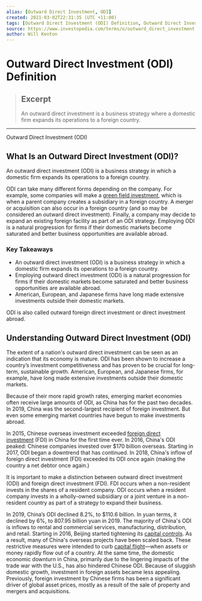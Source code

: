 ```yaml
---
alias: [Outward Direct Investment, ODI]
created: 2021-03-02T22:31:35 (UTC +11:00)
tags: [Outward Direct Investment (ODI) Definition, Outward Direct Investment (ODI)]
source: https://www.investopedia.com/terms/o/outward_direct_investment.asp
author: Will Kenton
---
```


# Outward Direct Investment (ODI) Definition

> ## Excerpt
> An outward direct investment is a business strategy where a domestic firm expands its operations to a foreign country.

---

Outward Direct Investment (ODI)
## What Is an Outward Direct Investment (ODI)?

An outward direct investment (ODI) is a business strategy in which a domestic firm expands its operations to a foreign country.

ODI can take many different forms depending on the company. For example, some companies will make a [green field investment](https://www.investopedia.com/terms/g/greenfield.asp), which is when a parent company creates a subsidiary in a foreign country. A merger or acquisition can also occur in a foreign country (and so may be considered an outward direct investment). Finally, a company may decide to expand an existing foreign facility as part of an ODI strategy. Employing ODI is a natural progression for firms if their domestic markets become saturated and better business opportunities are available abroad.

### Key Takeaways

-   An outward direct investment (ODI) is a business strategy in which a domestic firm expands its operations to a foreign country.
-   Employing outward direct investment (ODI) is a natural progression for firms if their domestic markets become saturated and better business opportunities are available abroad.
-   American, European, and Japanese firms have long made extensive investments outside their domestic markets.

ODI is also called outward foreign direct investment or direct investment abroad.

## Understanding Outward Direct Investment (ODI)

The extent of a nation's outward direct investment can be seen as an indication that its economy is mature. ODI has been shown to increase a country’s investment competitiveness and has proven to be crucial for long-term, sustainable growth. American, European, and Japanese firms, for example, have long made extensive investments outside their domestic markets.

Because of their more rapid growth rates, emerging market economies often receive large amounts of ODI, as China has for the past two decades. In 2019, China was the second-largest recipient of foreign investment. But even some emerging market countries have begun to make investments abroad.

In 2015, Chinese overseas investment exceeded [foreign direct investment](https://www.investopedia.com/terms/f/fdi.asp) (FDI) in China for the first time ever. In 2016, China's ODI peaked: Chinese companies invested over $170 billion overseas. Starting in 2017, ODI began a downtrend that has continued. In 2018, China's inflow of foreign direct investment (FDI) exceeded its ODI once again (making the country a net debtor once again.)

It is important to make a distinction between outward direct investment (ODI) and foreign direct investment (FDI). FDI occurs when a non-resident invests in the shares of a resident company. ODI occurs when a resident company invests in a wholly-owned subsidiary or a joint venture in a non-resident country as part of a strategy to expand their business.

In 2019, China’s ODI declined 8.2%, to $110.6 billion. In yuan terms, it declined by 6%, to 807.95 billion yuan in 2019. The majority of China's ODI is inflows to rental and commercial services, manufacturing, distribution, and retail. Starting in 2016, Beijing started tightening its [capital controls](https://www.investopedia.com/terms/c/capital_conrol.asp). As a result, many of China's overseas projects have been scaled back. These restrictive measures were intended to curb [capital flight](https://www.investopedia.com/terms/c/capitalflight.asp)—when assets or money rapidly flow out of a country. At the same time, the domestic economic downturn in China, primarily due to the lingering impacts of the trade war with the U.S., has also hindered Chinese ODI. Because of sluggish domestic growth, investment in foreign assets became less appealing. Previously, foreign investment by Chinese firms has been a significant driver of global asset prices, mostly as a result of the sale of property and mergers and acquisitions.
